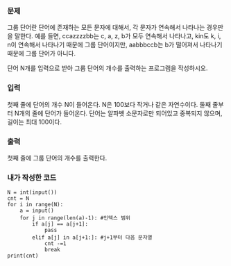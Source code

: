 <h3>문제</h3>
그룹 단어란 단어에 존재하는 모든 문자에 대해서, 각 문자가 연속해서 나타나는 경우만을 말한다. 예를 들면, ccazzzzbb는 c, a, z, b가 모두 연속해서 나타나고, kin도 k, i, n이 연속해서 나타나기 때문에 그룹 단어이지만, aabbbccb는 b가 떨어져서 나타나기 때문에 그룹 단어가 아니다.

단어 N개를 입력으로 받아 그룹 단어의 개수를 출력하는 프로그램을 작성하시오.

<h3>입력</h3>
첫째 줄에 단어의 개수 N이 들어온다. N은 100보다 작거나 같은 자연수이다. 둘째 줄부터 N개의 줄에 단어가 들어온다. 단어는 알파벳 소문자로만 되어있고 중복되지 않으며, 길이는 최대 100이다.

<h3>출력</h3>
첫째 줄에 그룹 단어의 개수를 출력한다.

<h3>내가 작성한 코드</h3>

```
N = int(input()) 
cnt = N
for i in range(N):
    a = input()
    for j in range(len(a)-1): #인덱스 범위
        if a[j] == a[j+1]:
            pass
        elif a[j] in a[j+1:]: #j+1부터 다음 문자열
            cnt -=1
            break
print(cnt)
```
